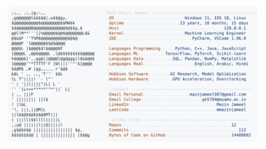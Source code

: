 <picture>
  <source srcset="https://raw.githubusercontent.com/mmazinjameel/mmazinjameel/main/dark_mode.svg?v=1758384650" media="(prefers-color-scheme: dark)">
  <img src="https://raw.githubusercontent.com/mmazinjameel/mmazinjameel/main/light_mode.svg?v=1758384650">
</picture>
